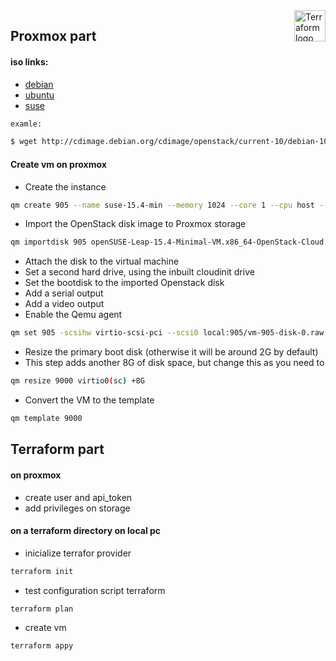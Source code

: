 <a href="https://terraform.io">
    <img src=".github/terraform_logo.svg" alt="Terraform logo" title="Terraform" align="right" height="50" />
</a>



## Proxmox part

#### iso links:

- [debian](http://cdimage.debian.org/cdimage/cloud/)
- [ubuntu](https://cloud--images-ubuntu-com.translate.goog/?_x_tr_sl=en&_x_tr_tl=ru&_x_tr_hl=ru&_x_tr_pto=sc)
- [suse](https://get.opensuse.org/leap/15.4/#)

```bash
examle:

$ wget http://cdimage.debian.org/cdimage/openstack/current-10/debian-10-openstack-amd64.qcow2
```



#### Create vm on proxmox

- Create the instance
```bash
qm create 905 --name suse-15.4-min --memory 1024 --core 1 --cpu host --numa 1 --sockets 1 --net0 virtio,bridge=vmbr0
```



- Import the OpenStack disk image to Proxmox storage
```bash
qm importdisk 905 openSUSE-Leap-15.4-Minimal-VM.x86_64-OpenStack-Cloud.qcow2 local
```



- Attach the disk to the virtual machine
- Set a second hard drive, using the inbuilt cloudinit drive
- Set the bootdisk to the imported Openstack disk
- Add a serial output
- Add a video output
- Enable the Qemu agent
```bash
qm set 905 -scsihw virtio-scsi-pci --scsi0 local:905/vm-905-disk-0.raw --ide2 local:cloudinit --boot c --bootdisk scsi0 --serial0 socket --vga serial0 --agent enabled=1
```



- Resize the primary boot disk (otherwise it will be around 2G by default)
- This step adds another 8G of disk space, but change this as you need to
```bash
qm resize 9000 virtio0(sc) +8G
```



- Convert the VM to the template
```bash
qm template 9000
```


## Terraform part

#### on proxmox
- create user and api_token
- add privileges on storage


#### on a terraform directory on local pc
- inicialize terrafor provider
```bash
terraform init
```
- test configuration script terraform
```bash
terraform plan
```
- create vm 
```bash
terraform appy
```

